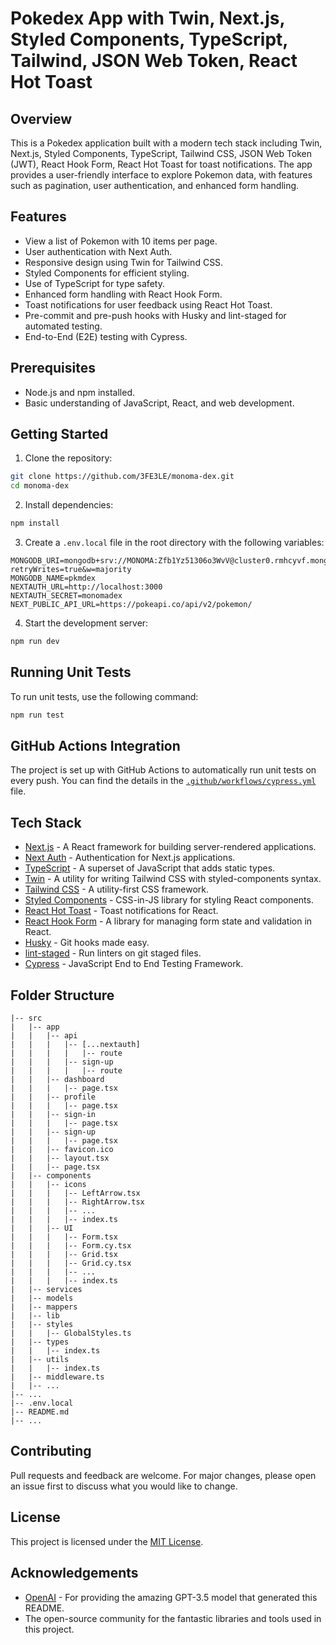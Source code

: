 
# Pokedex App with Twin, Next.js, Styled Components, TypeScript, Tailwind, JSON Web Token, React Hot Toast

## Overview

This is a Pokedex application built with a modern tech stack including Twin, Next.js, Styled Components, TypeScript, Tailwind CSS, JSON Web Token (JWT), React Hook Form, React Hot Toast for toast notifications. The app provides a user-friendly interface to explore Pokemon data, with features such as pagination, user authentication, and enhanced form handling.

## Features

- View a list of Pokemon with 10 items per page.
- User authentication with Next Auth.
- Responsive design using Twin for Tailwind CSS.
- Styled Components for efficient styling.
- Use of TypeScript for type safety.
- Enhanced form handling with React Hook Form.
- Toast notifications for user feedback using React Hot Toast.
- Pre-commit and pre-push hooks with Husky and lint-staged for automated testing.
- End-to-End (E2E) testing with Cypress.

## Prerequisites

- Node.js and npm installed.
- Basic understanding of JavaScript, React, and web development.

## Getting Started

1. Clone the repository:

```bash
git clone https://github.com/3FE3LE/monoma-dex.git
cd monoma-dex
```

2. Install dependencies:

```bash
npm install
```

3. Create a `.env.local` file in the root directory with the following variables:

```env
MONGODB_URI=mongodb+srv://MONOMA:Zfb1Yz51306o3WvV@cluster0.rmhcyvf.mongodb.net/?retryWrites=true&w=majority
MONGODB_NAME=pkmdex
NEXTAUTH_URL=http://localhost:3000
NEXTAUTH_SECRET=monomadex
NEXT_PUBLIC_API_URL=https://pokeapi.co/api/v2/pokemon/
```

4. Start the development server:

```bash
npm run dev
```

## Running Unit Tests

To run unit tests, use the following command:

```bash
npm run test
```

## GitHub Actions Integration

The project is set up with GitHub Actions to automatically run unit tests on every push. You can find the details in the [`.github/workflows/cypress.yml`](.github/workflows/cypress.yml) file.

## Tech Stack

- [Next.js](https://nextjs.org/) - A React framework for building server-rendered applications.
- [Next Auth](https://next-auth.js.org/) - Authentication for Next.js applications.
- [TypeScript](https://www.typescriptlang.org/) - A superset of JavaScript that adds static types.
- [Twin](https://github.com/ben-rogerson/twin.macro) - A utility for writing Tailwind CSS with styled-components syntax.
- [Tailwind CSS](https://tailwindcss.com/) - A utility-first CSS framework.
- [Styled Components](https://styled-components.com/) - CSS-in-JS library for styling React components.
- [React Hot Toast](https://react-hot-toast.com/) - Toast notifications for React.
- [React Hook Form](https://react-hook-form.com/) - A library for managing form state and validation in React.
- [Husky](https://typicode.github.io/husky/) - Git hooks made easy.
- [lint-staged](https://github.com/okonet/lint-staged) - Run linters on git staged files.
- [Cypress](https://www.cypress.io/) - JavaScript End to End Testing Framework.

## Folder Structure

```
|-- src
|   |-- app
|   |   |-- api
|   |   |   |-- [...nextauth]
|   |   |   |   |-- route
|   |   |   |-- sign-up
|   |   |   |   |-- route
|   |   |-- dashboard
|   |   |   |-- page.tsx
|   |   |-- profile
|   |   |   |-- page.tsx
|   |   |-- sign-in
|   |   |   |-- page.tsx
|   |   |-- sign-up
|   |   |   |-- page.tsx
|   |   |-- favicon.ico
|   |   |-- layout.tsx
|   |   |-- page.tsx
|   |-- components
|   |   |-- icons
|   |   |   |-- LeftArrow.tsx
|   |   |   |-- RightArrow.tsx
|   |   |   |-- ...
|   |   |   |-- index.ts
|   |   |-- UI
|   |   |   |-- Form.tsx
|   |   |   |-- Form.cy.tsx
|   |   |   |-- Grid.tsx
|   |   |   |-- Grid.cy.tsx
|   |   |   |-- ...
|   |   |   |-- index.ts
|   |-- services
|   |-- models
|   |-- mappers
|   |-- lib
|   |-- styles
|   |   |-- GlobalStyles.ts
|   |-- types
|   |   |-- index.ts
|   |-- utils
|   |   |-- index.ts
|   |-- middleware.ts
|   |-- ...
|-- ...
|-- .env.local
|-- README.md
|-- ...
```

## Contributing

Pull requests and feedback are welcome. For major changes, please open an issue first to discuss what you would like to change.

## License

This project is licensed under the [MIT License](LICENSE).

## Acknowledgements

- [OpenAI](https://openai.com) - For providing the amazing GPT-3.5 model that generated this README.
- The open-source community for the fantastic libraries and tools used in this project.

